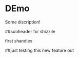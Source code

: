 # DEmo

Some discription!

##subheader for shizzile

first shandies

##just testing this new feature out
